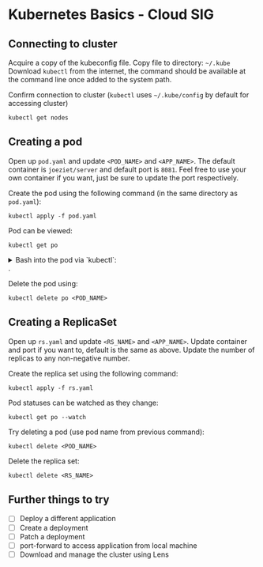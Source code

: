 # Kubernetes Basics - Cloud SIG

## Connecting to cluster

Acquire a copy of the kubeconfig file. Copy file to directory: `~/.kube`
Download `kubectl` from the internet, the command should be available at the command line once added to the system path.

Confirm connection to cluster (`kubectl` uses `~/.kube/config` by default for accessing cluster)

`kubectl get nodes`

## Creating a pod

Open up `pod.yaml` and update `<POD_NAME>` and `<APP_NAME>`. The default container is `joeziet/server` and default port is `8081`. Feel free to use your own container if you want, just be sure to update the port respectively.

Create the pod using the following command (in the same directory as `pod.yaml`):

`kubectl apply -f pod.yaml`

Pod can be viewed:

`kubectl get po`

<details>
<summary>Bash into the pod via `kubectl`:</summary>
  
  `kubectl exec -it <POD_NAME> -- /bin/bash`

  Once bashed in, you should be able be placed at a linux terminal. You can run the following few commands:

  1. View hostname (this should match the podname)

    `hostname`
  2. Curl application at localhost (update port if you're using a different app):

    `curl localhost:8081`
  3. Curl application at hostname:

    `curl <POD_NAME>`

</details>
.


Delete the pod using:

`kubectl delete po <POD_NAME>`

## Creating a ReplicaSet

Open up `rs.yaml` and update `<RS_NAME>` and `<APP_NAME>`. Update container and port if you want to, default is the same as above. Update the number of replicas to any non-negative number.

Create the replica set using the following command:

`kubectl apply -f rs.yaml`

Pod statuses can be watched as they change:

`kubectl get po --watch`

Try deleting a pod (use pod name from previous command):

`kubectl delete <POD_NAME>`


Delete the replica set:

`kubectl delete <RS_NAME>`

## Further things to try

- [ ] Deploy a different application
- [ ] Create a deployment
- [ ] Patch a deployment
- [ ] port-forward to access application from local machine
- [ ] Download and manage the cluster using Lens
